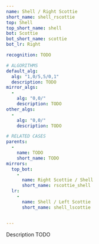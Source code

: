 ```yaml
---
name: Shell / Right Scottie
short_name: shell_rscottie
top: Shell
top_short_name: shell
bot: Scottie
bot_short_name: scottie
bot_lr: Right

recognition: TODO

# ALGORITHMS
default_alg:
  alg: "1,0/5,5/0,1"
  description: TODO
mirror_algs:
  -
    alg: "0,0/"
    description: TODO
other_algs:
  -
    alg: "0,0/"
    description: TODO

# RELATED CASES
parents:
  -
    name: TODO
    short_name: TODO
mirrors:
  top_bot:
    -
      name: Right Scottie / Shell
      short_name: rscottie_shell
  lr:
    -
      name: Shell / Left Scottie
      short_name: shell_lscottie


---
```


Description TODO

